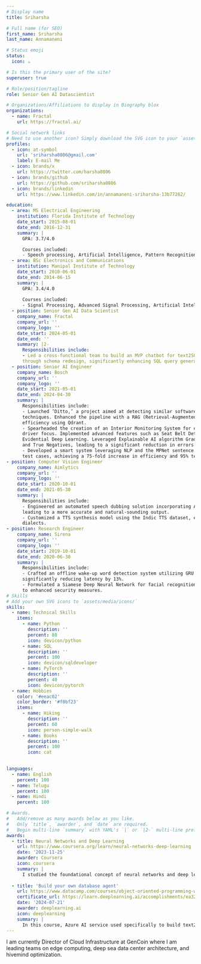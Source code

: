 ```yaml
---
# Display name
title: Sriharsha

# Full name (for SEO)
first_name: Sriharsha 
last_name: Annamaneni

# Status emoji
status:
  icon: ☕️

# Is this the primary user of the site?
superuser: true

# Role/position/tagline
role: Senior Gen AI Datascientist 

# Organizations/Affiliations to display in Biography blox
organizations:
  - name: Fractal
    url: https://fractal.ai/

# Social network links
# Need to use another icon? Simply download the SVG icon to your `assets/media/icons/` folder.
profiles:
  - icon: at-symbol
    url: 'sriharsha0806@gmail.com'
    label: E-mail Me
  - icon: brands/x
    url: https://twitter.com/harsha0806
  - icon: brands/github
    url: https://github.com/sriharsha0806
  - icon: brands/linkedin
    url: https://www.linkedin.com/in/annamaneni-sriharsha-13b77262/

education:
  - area: MS Electrical Engineering
    institution: Florida Institute of Technology
    date_start: 2015-08-01
    date_end: 2016-12-31
    summary: |
      GPA: 3.7/4.0

      Courses included:
      - Speech processing, Artificial Intelligence, Pattern Recognition, Signal Processing, Stochastic probability, Optimization
  - area: BSc Electronics and Communications
    institution: Manipal Institute of Technology
    date_start: 2010-06-01
    date_end: 2014-06-15
    summary: |
      GPA: 3.4/4.0
      
      Courses included:
      - Signal Processing, Advanced Signal Processing, Artificial Intelligence, Data Structures and Algorithms
  - position: Senior Gen AI Data Scientist
    company_name: Fractal 
    company_url: ''
    company_logo: ''
    date_start: 2024-05-01
    date_end: ''
    summary: |2-
      Responsibilities include:
      - Led a cross-functional team to build an MVP chatbot for text2SQL applications using Langchain and Langraph. Improved system accuracy by conducting root cause analysis and redesigning schema by 27%
      through schema redesign, significantly enhancing SQL query generation and overall performance.
  - position: Senior AI Engineer
    company_name: Bosch
    company_url: ''
    company_logo: ''
    date_start: 2021-05-01
    date_end: 2024-04-30
    summary: |
      Responsibilities include:
      - Launched ’Ditto,’ a project aimed at detecting similar software bug defects through semantic text similarity
      techniques. Enhanced the pipeline with a RAG (Retrieval-Augmented Generation) based system to optimize
      efficiency using Qdrant.
      - Spearheaded the creation of an Interior Monitoring System for enhancing road safety, passenger comfort, and
      driver focus. Implemented advanced features such as Seat Belt Detection and Drowsiness Detection using
      Evidential Deep Learning. Leveraged Explainable AI algorithm GradCam++ to minimize False Positives
      and True Negatives, leading to a significant reduction in errors.
      - Developed a smart system leveraging NLP and the MPNet sentence encoder model to associate bugs with
      test cases, achieving a 75-fold increase in efficiency and 95% test coverage.
- position: Computer Vision Engineer
    company_name: Aimlytics
    company_url: ''
    company_logo: ''
    date_start: 2020-10-01
    date_end: 2021-05-30
    summary: |
      Responsibilities include:
      - Engineered an automated speech dubbing solution incorporating ASR, Speaker Diarization, and TTS capabilities,
      leading to a more accurate and natural-sounding output.
      - Customized a TTS synthesis model using the Indic TTS dataset, effectively capturing regional accents and
      dialects.
- position: Research Engineer
    company_name: Sirena
    company_url: ''
    company_logo: ''
    date_start: 2019-10-01
    date_end: 2020-06-30
    summary: |
      Responsibilities include:
      - Crafted an offline wake-up word detection system utilizing GRU Networks for real-time responsiveness,
      significantly reducing latency by 13%.
      - Formulated a Siamese Deep Neural Network for facial recognition, achieving a 99.8% accuracy rate, contributing
      to enhanced security measures.    
# Skills
# Add your own SVG icons to `assets/media/icons/`
skills:
  - name: Technical Skills
    items:
      - name: Python
        description: ''
        percent: 80
        icon: devicon/python
      - name: SQL
        description: ''
        percent: 100
        icon: devicon/sqldeveloper
      - name: PyTorch
        description: ''
        percent: 40
        icon: devicon/pytorch
  - name: Hobbies
    color: '#eeac02'
    color_border: '#f0bf23'
    items:
      - name: Hiking
        description: ''
        percent: 60
        icon: person-simple-walk
      - name: Books
        description: ''
        percent: 100
        icon: cat
      

languages:
  - name: English
    percent: 100
  - name: Telugu
    percent: 100
  - name: Hindi
    percent: 100

# Awards.
#   Add/remove as many awards below as you like.
#   Only `title`, `awarder`, and `date` are required.
#   Begin multi-line `summary` with YAML's `|` or `|2-` multi-line prefix and indent 2 spaces below.
awards:
  - title: Neural Networks and Deep Learning
    url: https://www.coursera.org/learn/neural-networks-deep-learning
    date: '2023-11-25'
    awarder: Coursera
    icon: coursera
    summary: |
      I studied the foundational concept of neural networks and deep learning. By the end, I was familiar with the significant technological trends driving the rise of deep learning; build, train, and apply fully connected deep neural networks; implement efficient (vectorized) neural networks; identify key parameters in a neural network’s architecture; and apply deep learning to your own applications.
  
  - title: 'Build your own database agent'
    url: https://www.datacamp.com/courses/object-oriented-programming-with-s3-and-r6-in-r
    certificate_url: https://learn.deeplearning.ai/accomplishments/ea32cd06-f594-418f-931d-808c43a17bb3?usp=sharing
    date: '2024-07-21'
    awarder: deeplearning.ai
    icon: deeplearning
    summary: |
      In this course, Azure AI service used specifically to build text2sql agent for interacting with a database. 
---
```


I am currently Director of Cloud Infrastructure at GenCoin where I am leading teams on edge computing, deep sea data center architecture, and hivemind optimization.
